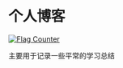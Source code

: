 # 个人博客

<a href="https://info.flagcounter.com/0pJE"><img src="https://s04.flagcounter.com/count2/0pJE/bg_FFFFFF/txt_000000/border_CCCCCC/columns_2/maxflags_10/viewers_0/labels_0/pageviews_1/flags_0/percent_0/" alt="Flag Counter" border="0"></a>

主要用于记录一些平常的学习总结
